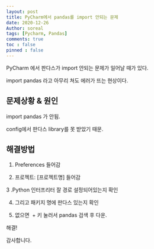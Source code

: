 ```yaml
---
layout: post
title: PyCharm에서 pandas를 import 안되는 문제
date: 2020-12-26
Author: soreal
tags: [Pycharm, Pandas]
comments: true
toc : false
pinned : false
---
```



PyCharm 에서 판다스가 import 안되는 문제가 일어날 때가 있다.

import pandas 라고 아무리 쳐도 에러가 뜨는 현상이다.


<!-- more -->


## 문제상황 & 원인 


import pandas 가 안됨.

config에서 판다스 library를 못 받았기 때문.


## 해결방법

1. Preferences 들어감

2. 프로젝트: [프로젝트명] 들어감

3 .Python 인터프리터 잘 경로 설정되어있는지 확인

4. 그리고 패키지 명에 판다스 있는지 확인

5. 없으면  + 키 눌러서 pandas 검색 후 다운.


해결!

감사합니다.

